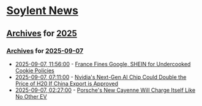 # [Soylent News](../../../README.md)

## [Archives](../../index.md) for [2025](../index.md)

### [Archives](../../index.md) for [2025-09-07](index.md)

* [2025-09-07, 11:56:00](https://soylentnews.org/article.pl?sid=25/09/06/1527240&from=rss) - [France Fines Google, SHEIN for Undercooked Cookie Policies](https://soylentnews.org/article.pl?sid=25/09/06/1527240&from=rss)
* [2025-09-07, 07:11:00](https://soylentnews.org/article.pl?sid=25/09/06/1514247&from=rss) - [Nvidia's Next-Gen AI Chip Could Double the Price of H20 If China Export is Approved](https://soylentnews.org/article.pl?sid=25/09/06/1514247&from=rss)
* [2025-09-07, 02:27:00](https://soylentnews.org/article.pl?sid=25/09/06/1510251&from=rss) - [Porsche's New Cayenne Will Charge Itself Like No Other EV](https://soylentnews.org/article.pl?sid=25/09/06/1510251&from=rss)
